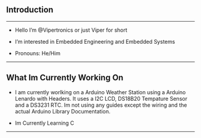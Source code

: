 ## Introduction

---------------------------------------------------------------------

- Hello I’m @Vipertronics or just Viper for short

- I’m interested in Embedded Engineering and Embedded Systems

- Pronouns: He/Him

---------------------------------------------------------------------

## What Im Currently Working On

- I am currently worlking on a Arduino Weather Station using a Arduino Lenardo with Headers. It uses a I2C LCD, DS18B20 Tempature Sensor and a DS3231 RTC. Im not using any guides except the wiring and the actual Arduino Library Documentation.

- Im Currently Learning C

---------------------------------------------------------------------
